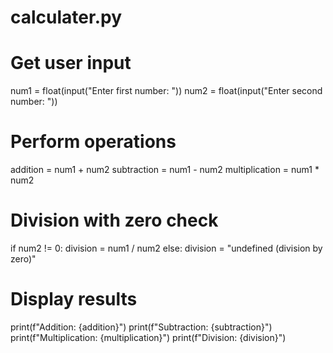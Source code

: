 # calculater.py
# Get user input
num1 = float(input("Enter first number: "))
num2 = float(input("Enter second number: "))

# Perform operations
addition = num1 + num2
subtraction = num1 - num2
multiplication = num1 * num2

# Division with zero check
if num2 != 0:
    division = num1 / num2
else:
    division = "undefined (division by zero)"

# Display results
print(f"Addition: {addition}")
print(f"Subtraction: {subtraction}")
print(f"Multiplication: {multiplication}")
print(f"Division: {division}")
